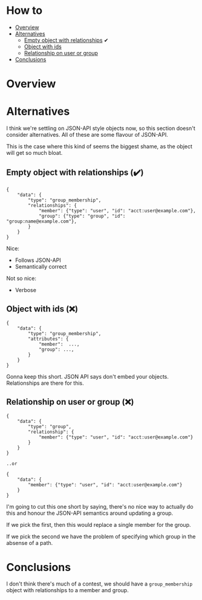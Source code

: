 # How to

* [Overview](#overview)
* [Alternatives](#alternatives)
    * [Empty object with relationships](#solution_1) ✔
    * [Object with ids](#solution_2)
    * [Relationship on user or group ](#solution_3)
* [Conclusions](#conclusions)

# <a name='overview'></a>Overview


# <a name='alternatives'></a>Alternatives

I think we're settling on JSON-API style objects now, so this section doesn't
consider alternatives. All of these are some flavour of JSON-API.

This is the case where this kind of seems the biggest shame, as the object
will get so much bloat.

## <a name='solution_1'></a>Empty object with relationships (✔️)

    {
        "data": { 
            "type": "group_membership",
            "relationships": {
                "member": {"type": "user", "id": "acct:user@example.com"},
                "group": {"type": "group", "id": "group:name@example.com"},
            }
        }
    }

Nice:

 * Follows JSON-API
 * Semantically correct
 
Not so nice:

 * Verbose

## <a name='solution_2'></a>Object with ids (❌)

    {
        "data": { 
            "type": "group_membership",
            "attributes": {
                "member":  ...,
                "group": ...,
            }
        }
    }

Gonna keep this short. JSON API says don't embed your objects. Relationships
are there for this.
  
## <a name='solution_3'></a>Relationship on user or group (❌)

    {
        "data": {
            "type": "group",
            "relationship": {
                "member": {"type": "user", "id": "acct:user@example.com"}
            }
        }
    }
    
    ..or
    
    {
        "data": {
            "member": {"type": "user", "id": "acct:user@example.com"}
        }
    }

I'm going to cut this one short by saying, there's no nice way to actually do
this and honour the JSON-API semantics around updating a group.

If we pick the first, then this would replace a single member for the group.

If we pick the second we have the problem of specifying which group in the 
absense of a path.

# <a name='conclusions'></a>Conclusions

I don't think there's much of a contest, we should have a `group_membership`
object with relationships to a member and group.